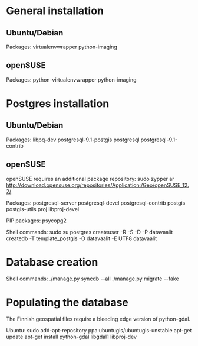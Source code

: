 General installation
====================

Ubuntu/Debian
-------------
Packages:
    virtualenvwrapper python-imaging

openSUSE
--------
Packages:
    python-virtualenvwrapper python-imaging

Postgres installation
=====================

Ubuntu/Debian
-------------
Packages:
    libpq-dev postgresql-9.1-postgis postgresql postgresql-9.1-contrib

openSUSE
--------
openSUSE requires an additional package repository:
    sudo zypper ar http://download.opensuse.org/repositories/Application:/Geo/openSUSE_12.2/

Packages:
    postgresql-server postgresql-devel postgresql-contrib postgis postgis-utils proj libproj-devel

PIP packages:
    psycopg2 

Shell commands:
    sudo su postgres
    createuser -R -S -D -P datavaalit
    createdb -T template_postgis -O datavaalit -E UTF8 datavaalit

Database creation
=================

Shell commands:
    ./manage.py syncdb --all
    ./manage.py migrate --fake

Populating the database
=======================

The Finnish geospatial files require a bleeding edge version of python-gdal.

Ubuntu:
    sudo add-apt-repository ppa:ubuntugis/ubuntugis-unstable
    apt-get update
    apt-get install python-gdal libgdal1 libproj-dev
